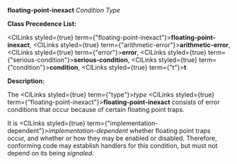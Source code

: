 **floating-point-inexact** *Condition Type* 



**Class Precedence List:** 



<ClLinks styled={true} term={"floating-point-inexact"}><b>floating-point-inexact</b></ClLinks>, <ClLinks styled={true} term={"arithmetic-error"}><b>arithmetic-error</b></ClLinks>, <ClLinks styled={true} term={"error"}><b>error</b></ClLinks>, <ClLinks styled={true} term={"serious-condition"}><b>serious-condition</b></ClLinks>, <ClLinks styled={true} term={"condition"}><b>condition</b></ClLinks>, <ClLinks styled={true} term={"t"}><b>t</b></ClLinks> 



**Description:** 



The <ClLinks styled={true} term={"type"}><i>type</i></ClLinks> <ClLinks styled={true} term={"floating-point-inexact"}><b>floating-point-inexact</b></ClLinks> consists of error conditions that occur because of certain floating point traps. 



It is <ClLinks styled={true} term={"implementation-dependent"}><i>implementation-dependent</i></ClLinks> whether floating point traps occur, and whether or how they may be enabled or disabled. Therefore, conforming code may establish handlers for this condition, but must not depend on its being *signaled*. 



